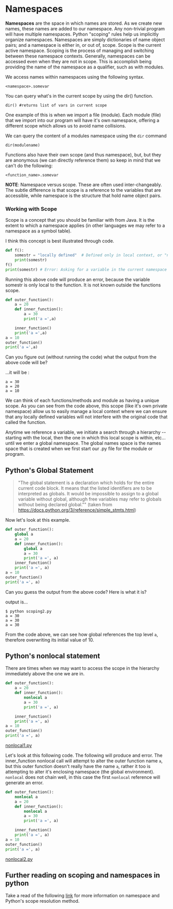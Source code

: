 # Namespaces

__Namespaces__ are the space in which names are stored. As we create new names, these names are added to our namespace. Any non-trivial program will have multiple namespaces. Python "scoping" rules help us implicitly organize namespaces. Namespaces are simply dictionaries of name object pairs; and a namespace is either in, or out of, scope. Scope is the current active namespace. Scoping is the process of managing and switching between these namespace contexts. Generally, namespaces can be accessed even when they are not in scope. This is accomplish being providing the name of the namespace as a qualifier, such as with modules.

We access names within namespaces using the following syntax.

```
<namespace>.somevar
```

You can query what's in the current scope by using the dir() function.

```
dir() #returns list of vars in current scope
```

One example of this is when we import a file (module). Each module (file) that we import into our program will have it's own namespace, offering a different scope which allows us to avoid name collisions.

We can query the content of a modules namespace using the `dir` command

``
dir(modulename)
``

Functions also have their own scope (and thus namespace), but, but they are anonymous (we can directly reference them) so keep in mind that we can't do the following:

```
<function_name>.somevar
```
__NOTE__: Namespace versus scope. These are often used inter-changeably. The subtle difference is that scope is a reference to the variables that are accessible, while namespace is the structure that hold name object pairs.

### Working with Scope

Scope is a concept that you should be familiar with from Java. It is the extent to which a namespace applies (in other languages we may refer to a namespace as a symbol table).

I think this concept is best illustrated through code.

```python
def f():
    somestr = "locally defined"  # Defined only in local context, or "namespace"
    print(somestr)
f()
print(somestr) # Error: Asking for a variable in the current namespace (global) that isn't here
```
Running this above code will produce an error, because the variable somestr is only local to the function. It is not known outside the functions scope.


```python
def outer_function():
    a = 20
    def inner_function():
        a = 30
        print('a =',a)

    inner_function()
    print('a =',a)
a = 10
outer_function()
print('a =',a)
```

Can you figure out (without running the code) what the output from the above code will be?

...it will be :

```
a = 30
a = 20
a = 10
```

We can think of each functions/methods and module as having a unique scope. As you can see from the code above, this scope (like it's own private namespace) allow us to easily manage a local context where we can ensure that any locally defined variables will not interfere with the original code that called the function.

Anytime we reference a variable, we initiate a search through a hierarchy -- starting with the local, then the one in which this local scope is within, etc... until we enter a global namespace. The global names space is the names space that is created when we first start our .py file for the module or program.

## Python's Global Statement

> "The global statement is a declaration which holds for the entire current code block. It means that the listed identifiers are to be interpreted as globals. It would be impossible to assign to a global variable without global, although free variables may refer to globals without being declared global."" (taken from https://docs.python.org/3/reference/simple_stmts.html)

Now let's look at this example.

```python
def outer_function():
    global a
    a = 20
    def inner_function():
        global a
        a = 30
        print('a =', a)
    inner_function()
    print('a =', a)
a = 10
outer_function()
print('a =', a)
```

Can you guess the output from the above code? Here is what it is?

output is...
```
$ python scoping2.py
a = 30
a = 30
a = 30
```
From the code above, we can see how global references the top level `a`, therefore overwriting its initial value of 10.

## Python's nonlocal statement

There are times when we may want to access the scope in the hierarchy immediately above the one we are in.

```python
def outer_function():
    a = 20
    def inner_function():
        nonlocal a
        a = 30
        print('a =', a)

    inner_function()
    print('a =', a)
a = 10
outer_function()
print('a =', a)
```
[nonlocal1.py](nonlocal1.py)


Let's look at this following code. The following will produce and error. The inner_function nonlocal call will attempt to alter the outer function name `a`, but this outer function doesn't really have the name `a`, rather it too is attempting to alter it's enclosing namespace (the global environment). `nonlocal` does not chain well, in this case the first `nonlocal` reference will generate an error.

```python
def outer_function():
    nonlocal a
    a = 20
    def inner_function():
        nonlocal a
        a = 30
        print('a =', a)

    inner_function()
    print('a =', a)
a = 10
outer_function()
print('a =', a)
```
[nonlocal2.py](nonlocal1.py)


## Further reading on scoping and namespaces in python

Take a read of the following [link](http://sebastianraschka.com/Articles/2014_python_scope_and_namespaces.html) for more information on namespace and Python's scope resolution method.
